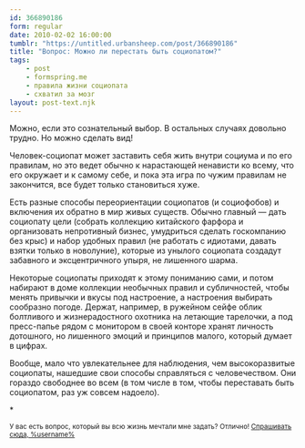 ```yaml
---
id: 366890186
form: regular
date: 2010-02-02 16:00:00
tumblr: "https://untitled.urbansheep.com/post/366890186"
title: "Вопрос: Можно ли перестать быть социопатом?"
tags:
    - post
    - formspring.me
    - правила жизни социопата
    - схватил за мозг
layout: post-text.njk
---
```


<p class="formspringmeAnswer">Можно, если это сознательный выбор. В остальных случаях довольно трудно. Но можно сделать вид!</p>

<p>Человек-социопат может заставить себя жить внутри социума и по его правилам, но это ведет обычно к нарастающей ненависти ко всему, что его окружает и к самому себе, и пока эта игра по чужим правилам не закончится, все будет только становиться хуже.</p>

<p>Есть разные способы переориентации социопатов (и социофобов) и включения их обратно в мир живых существ. Обычно главный — дать социопату цели (собрать коллекцию китайского фарфора и организовать непротивный бизнес, умудриться сделать госкомпанию без крыс) и набор удобных правил (не работать с идиотами, давать взятки только в новолуние), которые из унылого социопата создадут забавного и эксцентричного упыря, не лишенного шарма.</p>

<p>Некоторые социопаты приходят к этому пониманию сами, и потом набирают в доме коллекции необычных правил и субличностей, чтобы менять привычки и вкусы под настроение, а настроения выбирать сообразно погоде. Держат, например, в ружейном сейфе облик болтливого и жизнерадостного охотника на летающие тарелочки, а под пресс-папье рядом с монитором в своей конторе хранят личность дотошного, но лишенного эмоций и принципов малого, который думает в цифрах.</p>

<p>Вообще, мало что увлекательнее для наблюдения, чем высокоразвитые социопаты, нашедшие свои способы справляться с человечеством. Они гораздо свободнее во всем (в том числе в том, чтобы переставать быть социопатом, раз уж совсем надоело).</p>

<p>*</p>

<p><small>У вас есть вопрос, который вы всю жизнь мечтали мне задать? Отлично! <a href="http://formspring.me/urbansheep">Спрашивать сюда, %username%</a></small></p>

